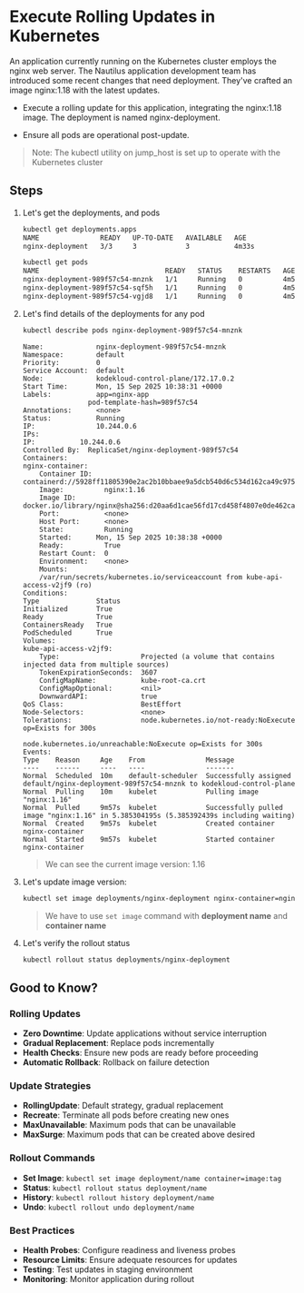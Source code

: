 # Execute Rolling Updates in Kubernetes

An application currently running on the Kubernetes cluster employs the nginx web server. The Nautilus application development team has introduced some recent changes that need deployment. They've crafted an image nginx:1.18 with the latest updates.

- Execute a rolling update for this application, integrating the nginx:1.18 image. The deployment is named nginx-deployment.

- Ensure all pods are operational post-update.

> Note: The kubectl utility on jump_host is set up to operate with the Kubernetes cluster

## Steps

1. Let's get the deployments, and pods

    ```sh
    kubectl get deployments.apps
    NAME               READY   UP-TO-DATE   AVAILABLE   AGE
    nginx-deployment   3/3     3            3           4m33s
    ```

    ```sh
    kubectl get pods
    NAME                               READY   STATUS    RESTARTS   AGE
    nginx-deployment-989f57c54-mnznk   1/1     Running   0          4m52s
    nginx-deployment-989f57c54-sqf5h   1/1     Running   0          4m52s
    nginx-deployment-989f57c54-vgjd8   1/1     Running   0          4m52s
    ```

2. Let's find details of the deployments for any pod

    ```sh
    kubectl describe pods nginx-deployment-989f57c54-mnznk
    ```

    ```shell
    Name:             nginx-deployment-989f57c54-mnznk
    Namespace:        default
    Priority:         0
    Service Account:  default
    Node:             kodekloud-control-plane/172.17.0.2
    Start Time:       Mon, 15 Sep 2025 10:38:31 +0000
    Labels:           app=nginx-app
                    pod-template-hash=989f57c54
    Annotations:      <none>
    Status:           Running
    IP:               10.244.0.6
    IPs:
    IP:           10.244.0.6
    Controlled By:  ReplicaSet/nginx-deployment-989f57c54
    Containers:
    nginx-container:
        Container ID:   containerd://5928ff11805390e2ac2b10bbaee9a5dcb540d6c534d162ca49c975c270280d11
        Image:          nginx:1.16
        Image ID:       docker.io/library/nginx@sha256:d20aa6d1cae56fd17cd458f4807e0de462caf2336f0b70b5eeb69fcaaf30dd9c
        Port:           <none>
        Host Port:      <none>
        State:          Running
        Started:      Mon, 15 Sep 2025 10:38:38 +0000
        Ready:          True
        Restart Count:  0
        Environment:    <none>
        Mounts:
        /var/run/secrets/kubernetes.io/serviceaccount from kube-api-access-v2jf9 (ro)
    Conditions:
    Type              Status
    Initialized       True 
    Ready             True 
    ContainersReady   True 
    PodScheduled      True 
    Volumes:
    kube-api-access-v2jf9:
        Type:                    Projected (a volume that contains injected data from multiple sources)
        TokenExpirationSeconds:  3607
        ConfigMapName:           kube-root-ca.crt
        ConfigMapOptional:       <nil>
        DownwardAPI:             true
    QoS Class:                   BestEffort
    Node-Selectors:              <none>
    Tolerations:                 node.kubernetes.io/not-ready:NoExecute op=Exists for 300s
                                node.kubernetes.io/unreachable:NoExecute op=Exists for 300s
    Events:
    Type    Reason     Age    From               Message
    ----    ------     ----   ----               -------
    Normal  Scheduled  10m    default-scheduler  Successfully assigned default/nginx-deployment-989f57c54-mnznk to kodekloud-control-plane
    Normal  Pulling    10m    kubelet            Pulling image "nginx:1.16"
    Normal  Pulled     9m57s  kubelet            Successfully pulled image "nginx:1.16" in 5.385304195s (5.385392439s including waiting)
    Normal  Created    9m57s  kubelet            Created container nginx-container
    Normal  Started    9m57s  kubelet            Started container nginx-container
    ```

    > We can see the current image version: 1.16

3. Let's update image version:

    ```sh
    kubectl set image deployments/nginx-deployment nginx-container=nginx:1.18
    ```

    > We have to use `set image` command with **deployment name** and **container name**

4. Let's verify the rollout status

    ```sh
    kubectl rollout status deployments/nginx-deployment
    ```

## Good to Know?

### Rolling Updates

- **Zero Downtime**: Update applications without service interruption
- **Gradual Replacement**: Replace pods incrementally
- **Health Checks**: Ensure new pods are ready before proceeding
- **Automatic Rollback**: Rollback on failure detection

### Update Strategies

- **RollingUpdate**: Default strategy, gradual replacement
- **Recreate**: Terminate all pods before creating new ones
- **MaxUnavailable**: Maximum pods that can be unavailable
- **MaxSurge**: Maximum pods that can be created above desired

### Rollout Commands

- **Set Image**: `kubectl set image deployment/name container=image:tag`
- **Status**: `kubectl rollout status deployment/name`
- **History**: `kubectl rollout history deployment/name`
- **Undo**: `kubectl rollout undo deployment/name`

### Best Practices

- **Health Probes**: Configure readiness and liveness probes
- **Resource Limits**: Ensure adequate resources for updates
- **Testing**: Test updates in staging environment
- **Monitoring**: Monitor application during rollout

